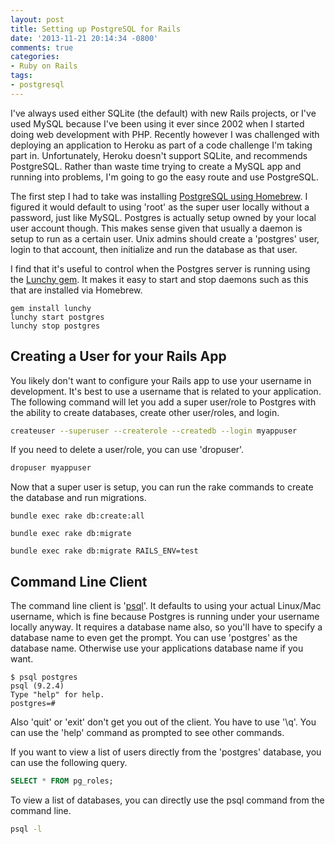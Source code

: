 ```yaml
---
layout: post
title: Setting up PostgreSQL for Rails
date: '2013-11-21 20:14:34 -0800'
comments: true
categories:
- Ruby on Rails
tags:
- postgresql
---
```


I've always used either SQLite (the default) with new Rails projects, or I've
used MySQL because I've been using it ever since 2002 when I started doing web
development with PHP. Recently however I was challenged with deploying an
application to Heroku as part of a code challenge I'm taking part in.
Unfortunately, Heroku doesn't support SQLite, and recommends PostgreSQL. Rather
than waste time trying to create a MySQL app and running into problems, I'm
going to go the easy route and use PostgreSQL.
<!--more-->

The first step I had to take was installing [PostgreSQL using Homebrew]. I
figured it would default to using 'root' as the super user locally without a
password, just like MySQL. Postgres is actually setup owned by your local user
account though. This makes sense given that usually a daemon is setup to run as
a certain user. Unix admins should create a 'postgres' user, login to that
account, then initialize and run the database as that user.

I find that it's useful to control when the Postgres server is running using the
[Lunchy gem]. It makes it easy to start and stop daemons such as this that are
installed via Homebrew.

``` shell
gem install lunchy
lunchy start postgres
lunchy stop postgres
```

[Lunchy gem]: https://github.com/mperham/lunchy
[PostgreSQL using Homebrew]: http://www.moncefbelyamani.com/how-to-install-postgresql-on-a-mac-with-homebrew-and-lunchy/

## Creating a User for your Rails App

You likely don't want to configure your Rails app to use your username in
development. It's best to use a username that is related to your application.
The following command will let you add a super user/role to Postgres with the
ability to create databases, create other user/roles, and login.

```bash
createuser --superuser --createrole --createdb --login myappuser
```

If you need to delete a user/role, you can use 'dropuser'.

```bash
dropuser myappuser
```

Now that a super user is setup, you can run the rake commands to create the
database and run migrations.

``` shell
bundle exec rake db:create:all

bundle exec rake db:migrate

bundle exec rake db:migrate RAILS_ENV=test
```

## Command Line Client

The command line client is '[psql]'. It defaults to using your actual Linux/Mac
username, which is fine because Postgres is running under your username locally
anyway. It requires a database name also, so you'll have to specify a database
name to even get the prompt. You can use 'postgres' as the database name.
Otherwise use your applications database name if you want.

[psql]: http://www.postgresql.org/docs/8.4/static/app-psql.html

``` shell
$ psql postgres
psql (9.2.4)
Type "help" for help.
postgres=#
```

Also 'quit' or 'exit' don't get you out of the client. You have to use '\q'. You
can use the 'help' command as prompted to see other commands.

If you want to view a list of users directly from the 'postgres' database, you
can use the following query.

```sql
SELECT * FROM pg_roles;
```

To view a list of databases, you can directly use the psql command from the
command line.

```bash
psql -l
```
